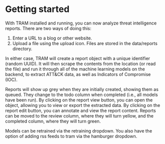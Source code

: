 Getting started
====================

With TRAM installed and running, you can now analyze threat intelligence reports. There are two ways of doing this:

1. Enter a URL to a blog or other website. 
2. Upload a file using the upload icon. Files are stored in the data/reports directory.

In either case, TRAM will create a report object with a unique identifier (random UUID). It will then scrape the 
contents from the location (or read the file) and run it through all of the machine learning models on the backend, 
to extract ATT&CK data, as well as Indicators of Compromise (IOC).

Reports will show up grey when they are initially created, showing them as queued. They change to the todo column 
when completed (i.e., all models have been run). By clicking on the report view button, you can open the object, allowing you
to view or export the extracted data. By clicking on the report edit button, you can annotate and view the report content.
Reports can be moved to the review column, where they will turn yellow, and the completed column, where they will turn green.

Models can be retrained via the retraining dropdown. You also have the option of adding rss feeds to tram via the hamburger
dropdown.
